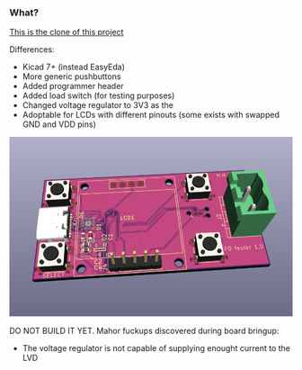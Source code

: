 ### What?

[This is the clone of this project](https://github.com/wagiminator/CH32X035-USB-PD-Tester)

Differences:
- Kicad 7+ (instead EasyEda)
- More generic pushbuttons
- Added programmer header
- Added load switch (for testing purposes)
- Changed voltage regulator to 3V3 as the
- Adoptable for LCDs with different pinouts (some exists with swapped GND and VDD pins)

![board view](https://raw.githubusercontent.com/martonmiklos/CH32X035-USB-PD-Tester/master/boardview.png "Board")

DO NOT BUILD IT YET. Mahor fuckups discovered during board bringup:
- The voltage regulator is not capable of supplying enought current to the LVD
